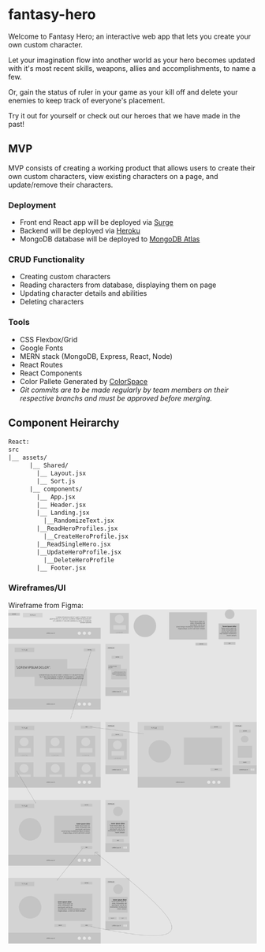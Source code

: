 # fantasy-hero
Welcome to Fantasy Hero; an interactive web app that lets you create your own custom character.  

Let your imagination flow into another world as your hero becomes updated with it's most recent skills, weapons, allies and accomplishments, to name a few.   

Or, gain the status of ruler in your game as your kill off and delete your enemies to keep track of everyone's placement.   

Try it out for yourself or check out our heroes that we have made in the past!

## MVP

MVP consists of creating a working product that allows users to create their own custom characters, view existing characters on a page, and update/remove their characters. 

### Deployment
- Front end React app will be deployed via [Surge](https://surge.sh/)
- Backend will be deployed via [Heroku](heroku.com)
- MongoDB database will be deployed to [MongoDB Atlas](https://www.mongodb.com/cloud/atlas)

### CRUD Functionality
- Creating custom characters
- Reading characters from database, displaying them on page
-  Updating character details and abilities
-  Deleting characters

### Tools
- CSS Flexbox/Grid
- Google Fonts
- MERN stack (MongoDB, Express, React, Node)
- React Routes
- React Components
- Color Pallete Generated by [ColorSpace](https://mycolor.space/)
-  *Git commits are to be made regularly by team members on their respective branchs and must be approved before merging.*

## Component Heirarchy 

```
React:
src
|__ assets/
      |__ Shared/
        |__ Layout.jsx
        |__ Sort.js
      |__ components/
        |__ App.jsx
        |__ Header.jsx
        |__ Landing.jsx
          |__RandomizeText.jsx
        |__ReadHeroProfiles.jsx     
          |__CreateHeroProfile.jsx
        |__ReadSingleHero.jsx
        |__UpdateHeroProfile.jsx
          |__DeleteHeroProfile
        |__ Footer.jsx
```

### Wireframes/UI 
Wireframe from Figma:
![UI](./wireframes/fantasy-hero.png)
